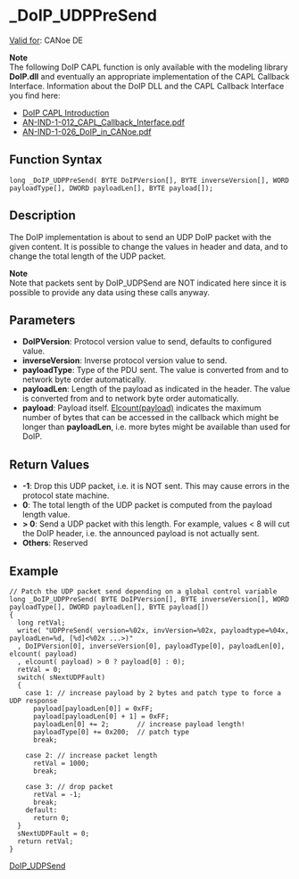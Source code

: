 # _DoIP_UDPPreSend

[Valid for](../../../Shared/FeatureAvailability.md): CANoe DE

**Note**  
The following DoIP CAPL function is only available with the modeling library **DoIP.dll** and eventually an appropriate implementation of the CAPL Callback Interface. Information about the DoIP DLL and the CAPL Callback Interface you find here:

- [DoIP CAPL Introduction](../CAPLDiagnosticDoIP.md)
- [AN-IND-1-012_CAPL_Callback_Interface.pdf](javascript:startDemoLoader('AN-IND-1-012_CAPL_Callback_Interface.pdf'))
- [AN-IND-1-026_DoIP_in_CANoe.pdf](javascript:startDemoLoader('AN-IND-1-026_DoIP_in_CANoe.pdf'))

## Function Syntax

```plaintext
long _DoIP_UDPPreSend( BYTE DoIPVersion[], BYTE inverseVersion[], WORD payloadType[], DWORD payloadLen[], BYTE payload[]);
```

## Description

The DoIP implementation is about to send an UDP DoIP packet with the given content. It is possible to change the values in header and data, and to change the total length of the UDP packet.

**Note**  
Note that packets sent by DoIP_UDPSend are NOT indicated here since it is possible to provide any data using these calls anyway.

## Parameters

- **DoIPVersion**: Protocol version value to send, defaults to configured value.
- **inverseVersion**: Inverse protocol version value to send.
- **payloadType**: Type of the PDU sent. The value is converted from and to network byte order automatically.
- **payloadLen**: Length of the payload as indicated in the header. The value is converted from and to network byte order automatically.
- **payload**: Payload itself. [Elcount(payload)](../../Other/Functions/CAPLfunctionElCount.md) indicates the maximum number of bytes that can be accessed in the callback which might be longer than **payloadLen**, i.e. more bytes might be available than used for DoIP.

## Return Values

- **-1**: Drop this UDP packet, i.e. it is NOT sent. This may cause errors in the protocol state machine.
- **0**: The total length of the UDP packet is computed from the payload length value.
- **> 0**: Send a UDP packet with this length. For example, values < 8 will cut the DoIP header, i.e. the announced payload is not actually sent.
- **Others**: Reserved

## Example

```plaintext
// Patch the UDP packet send depending on a global control variable
long _DoIP_UDPPreSend( BYTE DoIPVersion[], BYTE inverseVersion[], WORD payloadType[], DWORD payloadLen[], BYTE payload[])
{
  long retVal;
  write( "UDPPreSend( version=%02x, invVersion=%02x, payloadtype=%04x, payloadLen=%d, [%d]<%02x ...>)"
  , DoIPVersion[0], inverseVersion[0], payloadType[0], payloadLen[0], elcount( payload)
  , elcount( payload) > 0 ? payload[0] : 0);
  retVal = 0;
  switch( sNextUDPFault)
  {
    case 1: // increase payload by 2 bytes and patch type to force a UDP response
      payload[payloadLen[0]] = 0xFF;
      payload[payloadLen[0] + 1] = 0xFF;
      payloadLen[0] += 2;       // increase payload length!
      payloadType[0] += 0x200;  // patch type
      break;

    case 2: // increase packet length
      retVal = 1000;
      break;

    case 3: // drop packet
      retVal = -1;
      break;
    default:
      return 0;
  }
  sNextUDPFault = 0;
  return retVal;
}
```

[DoIP_UDPSend](CAPLfunctionDoIPUDPSend.md)
